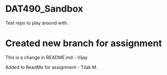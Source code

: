 # DAT490_Sandbox
Test repo to play around with.

Created new branch for assignment
=======
This is a change in README.md - Vijay


Added to ReadMe for assignment - Tilak M.
